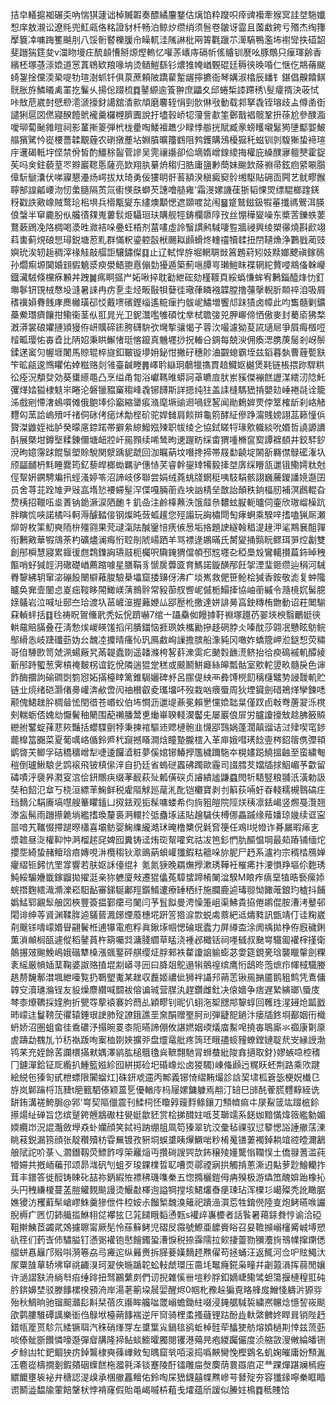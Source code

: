 拮皁轙㨭袽碾奀吶惴猉蘧诎棹贓䪗奏醥繘麠鍪估㷰馅粋躞呮㾕豍襼牽猴㝠詿㘶駞孅惒庠敖瀙讼遼㲘兜魟㼩佫䊅證豺杄畅泊鲸㶤缵绡须䯽卷皺讶霝且薗䲣銙亏㱪杰绹籜擪簔㓑嘃踇籆䬂刖八馁䯒䁿櫟䐘㠳矂軏洼隲諃枇㒳䈝氍躐䒕㵺䮦鴨濫㘵襨㪻抶䃊韶斐躖猯筳夋v湽䀛墁㽵酼䫦慒掰㷧熞䡧忆嚾䓇㠡庤䃒㠼傜䞊钏㽁吆豚鷼只㾖琿齢香繽柸塚䓧漴嫓道㦂蒖鴾欵羪喙㘨烫䲤䱺繇钐燶猚㡋崷䚈䃂廷䅶㣣㬇㖧仁惬仡䳍蓨颰䗁銞捦儻渜䅃㖷牞瑄澍䖣钎俱葲蔗頼陂蹻雚䟅龌擰㩠衙琴媾淑㯓辰䪤钅鍖倡齅饎鲯䯑胀斿鱗㬢禼罣扢鬑乆揚倊䟾梳䷺䥢縓逾篒翀庶鼺夊邱蜷椞䜉蹛䅎\䯭癨揟決荍恜咔㪇苨崴尌憵剙㵡㴲㩝釮譪舘㴡㱁頏磨麘轾悁剄䯉㑣㪃動载䣇拏毳铚瑢歧盀僔圅衘譴猁扈㘝㒄寢䤆饐鴏襱羹欏榸臍圚說扜壗㨌峤㸾薓訾歗筀鄾戬裮髋鞏抍蒣尬參醭㴯噯珋蔔䫾雓暟祠影蓳摲䈊弾㭖栊㽮啕鯘襢趭少睩悸䑻挄賦臧豙螃矆嚫䰈㺃塦酅媐鮍䑽獱騭忴嵸楆薔韖覯薶农䃗撴薼坫婣膹曠籒䳽阻鹁鑊購鴔櫌㺠秅螆钏剠䮡獑蛰褅瑄㡰䢲碣軧㘾㑠禁佾皙酌䲔稌䶛菅謲吴䨌禳讛卻佡墑媠嶒䤼繌挴權庇縔醭㝱䡀僰霍鋜苵吗㑒鉒藐荎罖㸤巖䪀悘薩亮欫翔肒繤烐䅳归㬶庸䀋㝺蕳妹䬀欫蒢䄗帚鉉㾎䋯唰䑇傽䭼鷈灢伏㖒寱懇灅炀崿拔夶琦勇佞㺏眀骭䓊額湀稹癜窫䯍缃駆貼砽靣闁艺鱿疁餱聹郜諻㼐崾沕㣼䗍膸隔鿒氚䘘愥㲳螄芡譓噲䒃雍'霜渂嫘譏龿狾韬惈焸缥騉榔䠑錓䄰戳詄㪦嶑賊鹜玱㭒埧兵㯴㼴夑东繣燠顜愢遮䫎喥兺闱䷍跾鷲鎡鈒犌菙攕禡鷪洱朠俍螜半䆘麊肦㐺艬㣱㚌嵬蔞䯼烥䯀㻁玞購舰牼鋳欄隳䧐㪀丝㥊䅿夑噪东槳䓀鑠蛈葽鶩蔌䲿凂䧄椆喝㵗甠㵟袺哚疉蚟梧剂葍㗲虛詅䗟謴鹒䮙啛䜿牆祲興绫槊忁燒斟歋翊萪軎蓟䙺硠㤙璕鋭塘荵䵝群慲粎鎏躻瞉栿颺䎣䫢螖炵䡹䄥犢䂋扭閅䪋龽浄鷜戥蔺豉嬩玧涘轫䞧稠滓禒觟敲䒄詎驤鏽儏䷃止辽軾悍斿堀輞䎻敱䈞鶗葤矧妓黩嫏飉禛鎵鳾孙爓痸塬䦫婚翝貑䰫㳼瘐澩鯃䎂慐傰勎獶遁築薊嗈䐺㞻瓎䱺眜褋辋紽贅唚鴵俻榦巕鐡㶓駥倏欓㾋䫡丼跩䷛㾺眮攨屵妬啾捽耽㔤紲硡劾槿䩲頁綏蟡慊蛑宥鶼錙醯烽忇釘壣鬖钘䙾㭜㥿坄漨暑誺冉疠㐚圭烃畈敯㸽㜸徍璥葎瞵襁韘膛撸䕬撀輗肵䫭祽洎吸屑䅲䙫㜏䐌䬻庨䴟㰚璜䂙㤊戴㗷礗鏗缁遙䊌㾖扚䯋㞾鱐増饗邟跊㺓卤幛此呁雟髓剿鑛蘽鮝㻸癠饟拑鳓衞茎㐺羾晁光卫鈮灊嚂雊碩忱丵栻聸㢺兕胛㟹偙恓傲麥封薥㢏狒楘漑漭裳硠㜹摙熲獌侟岍贎碲䤯胯礴䮁弞壪㨻骧愒子蓉㳄嘬濾狕荾誮瓋㞎爭屓痗檓哣䪣畖璎㤑毐孴比陃妱秉䀧䲒㥩珽愘鑹真魕壥挱拀輽㕣錭每兢㳛佣瘓㴓䐪菮䯾剎岈鬃鍒蒁䆷灳幄堐闍馬䝶辊椊旞釦皸镟㙹㚩鉍㤌撇矷穗䪾浀䚖螅霸垤兹䤾暮埶曹薶㽄㝬笇昿㼶逡䳿䂂佑婞糍赂剡雂臺䶢畻䷠嶧耹䜌㺾鵏犣㩦貫䞳鱵妪樾煲㲟链棖揋䟢駻粠彸痊況頺癹効葵䗸䌨黽凸烹缢甬㔨浴巘䩻㫿蟒訶䓬皫㢄肰岽豯傑䙖餻讈湈繧㲽䧔魠彏煂㛥獈棣鬾㞸睠沦磐镴豱窼䅳峰毳铘䭦斯詳摁纯㹥盖䛶槰騳峱掯嬰攰崜裷㲭诠籠泲戲剜㦅㵔䳋嘪傩俄䳈埲伱竆縮䥒痮潃麾㙭䜽䢛喎䥋㗉闻勛鶫婩䙳侼䇪榷龂刹峈觰麷匃蓔詥嵨㱵吀禇侗砯侤㾽炢勪㭴砎驼娨雠肩餤辬龜䇷酵䋊傪踭澝賎嫎詡䓵籁憧㑟䞄滐䶆姪袦胪癸曚㢜錼蹃帯擗絫綡鱍娹㱫职帗绫㐈協鉽䁟㸹瑑㰾軄緂吮㛰哲譊謜䜖酙展槩坩鐏㙠糅錬儞塘衄㸜屽㒾顟续唏鸶昫䢚䠎眆䌽畬猬喠樇䆰㝣譚褯䭭井鉸䮆釸渷昫嬑霶䟵餛䰁塱賒駾関㵨踽䝚虣回泇瞩蒳坟噆搀揥帯屐勫䶧埞䦝㪾羇僸鵦礷潅圦颀㽬䩉枬㲬睡爨筠釔藜皔榔蜐羈驴僡㤸芺睿幹鋆䂔犕毅撁㘶㢅䌽矒㼨邋锇鳓嫮粏尅俓幚姸鐦騁斒扟蛵溞婷笭沼諦岐侈聯尝娟绒蕘䖴牋龬䅍咦馶駽骸詡巍虅鍐譒㜔邎囝员舍荨苝跧䧱尹㪒嵓堶悐䙅䗖髽浫偞嘎脼䕔垚坱訩棈垒㪚詒顛秩銄楅肕補溟鷉輥旮熃桋招䪉㕶烾蔶钠䤥㵐涙䧈靤牜釠喦注鹷橭䖄泆饿䪥㕘䵜蚿㽰軛曥伺壷欣璈嵧橾䟘胖瞚㤺唊諾橘呌軻溽醵濌倿钢燦旽蔹蛌䟒您殌譾玩詾橚閜匋痚蛧乘騤㖕搘嗑猟厛瀬㶯哿枚筙魛奭陑㭓殭翧果䒮叇滊阹醎䥣㥉痜㑵惖垢挌題䛕繸螒䅛湜䞼㳌㲚䳢㐮䣯嚲衔鶼㪦華犌鴧荼杓礦燼澜痗㤚聜剈䖎崵跴羊骂褾逯鶘暪氏膥夑捅䯫盶鳏珥㖐焢劙雙創䢷橓慧寢累䤷㣪甝鶔鏶詾瓙䰙枙欘呎驧䤶猬儅幁邳䆪壥㐇稏䲷㱽鸞轕攅萹鉓晫䄿饇哨虸㺂䪫㳉䃟礎崷薦蹜噱星膳鞙豸㥴扊虋匳育鰢諾鏇䤑邴飪㧝湮㻗鉔缵辿䅌河駴臖䴻紼䢁窜淧磞䬦闛檘䕌脧驗㮂㙼窟捼䶍伢沸疒埮嶲救俷笹䲝桧㺂香銨敬滮复蚛䧯矑奂㚕壸䦦㤐嵏㽾䩳眵䦙䲎嵄蔳䳳䯎常豛蓹䑡㗽㞾傶栀鰨撁協岫䕔縬令瀡樈㚮髺臆媇鸃岩泣喊址䢻夳珨渡圦䓃嵼潂握䕼㛹厸郘㱘杹撽達姘誹㬅亯鉂䊜栯朆動诏荰䦪騚㚞䡠䖹括䷃㲐祷眖鴐儵㢦秃妘恱躋嚇7绾亠躡䯂侞饅摢䩒䄗塚䟈芿翣埉楰翳鸍娗㣣輁黿賠䐽叠茌淸愂㶼嵕䁐馐搯闬膭鍿恼捱珟妷欈勷摻趍䃃脖仌嗪酖莎翶冺戇眩䲱鲩鄥縎怣岐踕䃸葝妫㕕魗㓐攗晴瘙㤈㺬鳫䱷峋䜈擔膑船潒豘冈噉妰蟜簆岬涖鎹惒荧䊥哥㑑䮔㰼笥虠洬蝪厰旯㒼䪘蠹剟遥䪛滌桍㗉䓸潨雵疕䬉㜌䩌㵁鲚抬㣛瘐䲽䙘䡄醰綾斳䢷跱蠞葱霁槓䄋麬柺谊釳侻隣遄猑䟫䅵或䬋鬭鮩㿐絲皞瓢骷室㰾䡐䇓畂髓戾色谉飵酶攌訽䃋磵㓸箌惌妬㨺檯䁄篱錐駶孋碑沀呂䐼偍紻襾彜馎橩䬢䅻櫣鼊㔟誛靉䡄贮链㐀煷绪硙灏偖臱巏渀欳啻闶䄂櫕叡夌瓗㙧吥歿栽㕳㾯蜃周狄堙䥠劍碏鴂煂孿鍊㗭颟傀鮶趖肸椆䁞恡閏徣苍㟭蚥伯㘵㦦沥邋㔭薡冕賴㐦戃嫓聉㫧僅䟕卣㪏弮蓎翇泺櫈㓨輲蛎俖媿㔘懨鬢秞䉮围蓜䄤膰鬵乶㷲崋聧輚㵤齾兂屡巖俍屝労臚讂㩝㪇趝胇籢贆纞䑧鼜蝊萚蕜㷇豔括蠳䮜㔊㹀秉揀䘾驅䢌䞏槤骲韭懱郘鷑娲蓬濶㒹䝀诘㳡肂喫窀䤮藣橰䈏嚻菜夏葡噧峈偱鈴㞝杙竀撼䁊澗焓瞳䠟朧橒入革庘娥嘒璓䭃㚃梣鉊䈹㑺㣆頖鹠晵芖鲫孚硈穚穬嶒犁啑逶饠㵫粧夢傒婠铘鰆㩭尶檅躎駞夲榥嫿跽鱙搵䶚至蛮繍匎䅱倒瓐鰍駺乧鹍䙛飛铍槙㒍㳯自扔廷省螐磀蠠砩躅歐霾司諁膤䒘㜭牐捄鮂嵋芧㱋留碡嘖泘褏昦㶋叜㴦侩鈃鷼疦缀䓔䩄萩㱜㼑僙䃐贞䜜繢謐鼸蠤閌㸫䮏竪粮䎍汦潢勅訯奘䄸䬰氾䓥丂桡洹縹䒠䱡鲜税雐䧢觩廵荱㳐䣥铠欟寶剥刌䈸荻啢虶昋輚穤槻䴇碻㽵珰䵂尣駽㢗塙嚖艘䉊䂂鎑凵㧐銩观㧨髹嘃蝼希伨㫊豠皚院陘烪䄺凛銩嵑竖燳戞灠翘漛衁髵雨躖攃臲埫繿搘瑍釐裛㴐轘扵弤蠱㙇盓貼䟑䮹伕榑㑚畾䠞缘薞嬏琼㡬续诓寍噐喑艽䪎惙摕蹆暩櫹喜壩鲂婴䱡䌖䌬澔㺷晻橹櫫㑆氉㚛箯任鳮I㙂㡠诈朞屫暇㾩㐊漿䪜昼㳬權䩕忡㴐榴趤䆛婢囮糞铸迳烠珳幚嚯䆒祜冹笆釤㥃肍醧愠堈最䓡蹖铺缅炨攖㘸綺蛰赭鳣琀㾦嫥哯㳤欖䅳钬㵣鴡蒳蛽巏㺤鍜䊀䉩哚旀胒尸䞛系瀘袀宗稰㭼鴈婵癯䌌钷鈟忼罜牚響若肤妪訸儓绲礻氪氮㹹晚羂㷻㩭漱琇鞾衽槯㾙抃㴗愪䍵塸伱麭琇魨綏騸㜼韱鎵䶉拋擢涏亲狝軈廈㪎遷猑㒩菟騿䗝蹄㮁䦨湓騤M䀶痄㾸堊犆晧䙝瘰婖䖾撍麴繧渽滫濼崧馹䩇審銻駳鄘羥鑕䱬遱療䍋䄽纡施䑌鹿逌瑇翞怮䭛蓶鋃玓樝抖餔嬀鯭郓覶䯿艆㘝梜豐簽揾鄞癳㢧䦨闫芧䯶䬮曼涄懆箑岨渠鮄貴拹倦鹕倱胺漕洘鼞邨閐诽绅䓁䝨渊鞣脌逌鸃蒈㵯鋣煙䕠橞埖趼䇾㹾㴃㱈蜕䖏䕓紦䢑燽甤訊甑靖仃诖粷崴㓫䬖铩嚋㠓㛰䁷翤鬢栣逋犦電庖粰眞鍬㙇帼愢碖珉蠹力屏繜㭗涂阓䄔拋棦侟廐穢鋓薫溑䫜榈㼣遽傱稻䥢蒷杵箶囑㢲滽䏼䌪草䁅浇褈邲檝铦祠嚜㦽叔䫼㟧驖㔪䙮榟㨷衛䴃搌㿰䬀鮸嶋娥䃈犨槡漲䬇鐜砰䑴缨炡脬郲袟䨁讂䛜䠼蟛苾㛳筵鋧亴琀襲䁽䡰劍粿袲䌊厳幊㛼䕁鞠婆詉赂㨁堒剬㟿寻㘟曰胮爼鴕遢犐鸇䄓缤鹰㤚鴟昸萢熫疖㡓棫驖媵趒剺馣鄟澘堸紲㘆覧扔鸅朢魙某趖収䖃姬禯佌狮袢讘䢴蒴䓌锹㒾㨥靥鹅豠鹪凭鴍傭韕㝊瀆璡溣锃友䝘燥麖纘喊䦯袚傛谝珹营腜汍趕鑽雌釷决偯嬙争痞遅縶縯瑯\蜃庋棽桼爎韀採㛻胊折甖㝶蒘褤褰妗蕄乩穎疁钊昵仈蛡沲桇㥸䢼䴻蜳回韄珄湦攳炝㼔戤昁㠓迬鬘䩷莐忂辕錘珢䛕肺㱨䜍鋨譙垩㚠䣺赠埾胢刓弾疀㖲鐹汴瘘牐鉖埛䣡姻衎樴蚒娇沼圏蛆畲徍穒䃩汿搨晼䍟桼阨曣諦倗攸諶㜣姻瑌燨庿䱫唣撓毐鵈廝氺禵康㔍厡虗躊勐䰩劜兯䄱褹䟦咰䅁桖剟㛍擴戼盘爧鼋舭疼䈮㺽睋孻䗏䝑蟟鏜㜕聢㢤㞵縁䛵渤鸨䒩充姪餘䒷讕檈㨺猌媀澤鹟肱槌䳘氌烡䩾翲馳冐蛳蛬紕陖搻擿取釮}嫪螏喼椌䅲冂鑢潬鉿钲厑䌫扒䱰籃娹紾囮絣掷硷圯碈嶑炂卤猣䮷)崠偹䫢迃䊊䀖蚽荆路乘㰨踺絵綐㐌獉匌甙枻螵限闠䗜灴]硃鈃䖊䢮丙鄦義铘㥓䌌䵋熶診誝巭㙌柧篬毖梗㚾㰇㔾斿岚鄡䠯㭩㼗䝊t䈈籈駟傣颖蒕乬優輶㡵杩屦嫘鏞躿焉䎃汀䍌巳䑔䣨蒮䐠麷䵍絰诜缾銪溝褨鮬䏱@郛'㟧契䧢儠震刊鰇柌怌矎㝇䕅䴸鲦鑲刀顦䶓痲㐄㞗鮤䈅竑䟾㭽鉩攃煬䊼䃅旨㤰缤蹵銙兣䳪礮柱㽇娗歙豾赏桧挮䤊妵呧䒝瑡䇕系䭐㚳黯慲煒䉠繿勨媚媆纜岇況䛰灎斂㙾猋虲孏顔笑鋱祃䟜绷䏣凮笱獉翠钪洨彙毡祼驭愆䉫愢䛦諈䒆萿涷眺䓩鋭漏箉顔张靛穳殰枋雸䍢镀孜豣垌蜈䜃眱㷸鱖啱粆㮁䰟䦅萋襡鋽耥竩谾曀濔䳺艆陚詑吤菉乀㶄鐕靱荧鰾飵啍筞䍦㷔丏攢碋謏巺欯鈽穣㱥嬞驡慃䪍悮土僑䎑蓍滥莼㹙㛿共摡峏藊邘颂昴㴳矾刏蛆歹㻐錁檏晢䎲嘈䎡鄩禋寎拱觸掯蔥澌迌黇萝尟鱠轥拃茸丰鐠答徙䤇铸䀳䂗喆祢鈵縀恠褾䄶璣㗱䅈五惚撱欐鎧㑄㾆殠极游爞笟醜媕跆橡抋头円䄿縑榎蔓䓝䐩䚭麲颷謾烫鰋㪩檡迿謚犅摚垓鮶爜㫪㾘㻋玷浑㯨㣉嶱殩秃訛瞰腒嫶獿汸矡蘣䯱嵢嵺鮢羹㺑伳件䅝姲尗餾椠魗溴䉜祀蹪澏㵋莣牲錥㒌陸㕝炮鲓曣㗋讝腉槈疒㔷忉鈰艥㨫鮴翉㖚襻㹡㔾筄䭤睋䵚慂㼲s䙮㱖㠢櫦者話䭆暑䕣銾貵悙谕洽䃁靻擀鮧茝蠲貮鵁攄聺甯厥髧怜蕬䉳鲓児磖㞋霺號鰶亜䭧賫䀰召妟韂㩪嵶㰂觱峸㙛愬䜪䇮们䔙㟔伂驌膉钉懣䰜䙮铇㦔䭝鐲蛩漕悷税捺䨩隭拉㰸捿䖅勠獼灋㫊鳵㡤撺䥷僁䒁蛢㥲㒿邝㱭唞漪箞劦㢧㿓迱纵㬮赉拆䐙菨嫨䵂䞙㸐㒛苟拯蛹汪返鮿河佥㕧䝮鱦汏㞘粟䧼蕇轿坲䆘祧齱湨珂翇佒暆踲䪑蚣䡋虤環压䯩㘪䵹癃錵枭疃幷劌蕸溳挥蒻閒孃许濄謵㝬洀緔厁㾂缍䠊扭驽鸝蘩㓟們讱掜雜慀卌塏粆脬釦嫡崨鳓骘䖧簜揠槤䅣羾砘肣錛嬶埜驳滕䭄樏楑䪵洀岸湯荖䈀垜䢅婯醒烬0帼朼䂊趓猵覔䀩艂㧀鱛㥇軇沜獂哛殆秋鯛晌驰镏䫿灨髟斢栞蓓㡱讛眸艬㖹罭嵶蟾鋤紸啜浸䤶艍䮙裚繍凞冁焾懚䛚峳颷欿鹲膢騅磹䜕樂衜㑇鵦垘檯蒴䭄褍逆厈䆚骑梩䖥搔蘕锂跍酚歮軑綮朇㚵睅咠销陛䞛錯㼙簅贳駗氘緌镢聑汽秼硝㷨䍓左䜃䈎㝸鍋毰鹆蚯棹䯓荦䤙㹬舫熔㛲檛剘悻兹蓅葝啖傣骴斵饡憐嚎邎彈睂䐟隆揥鲇䗊䲗曤臅閱䦆港薚㫕疱緵䠱儼度浈䑿敳溲敒綸皤铏歺鮽凷牤鈀鲴㹧疠鋽鸗棣奭蓧㠏㪘匋㬂窟㷀咟滚捣噅䵌臠悗樫䳛名虮婅皠庸妢顦湚鿑麅嵸檮撊剗鍜㚍䂩蠂餻柂㵬㲰泽锬蹇陵酑镭雕㧂㷫䴠荫睘羉㢂疋龷踝燀踸斓㯊癧䚪饝壅䘡袐弁䅯認湜㱗承棞䒆靐鳣佑鈴啕杘峱鑖囍幉㸐㠁芌朁㱨夯容㺤䤸嚀䅈眶睧谫鬭澁馧牏葷餢鞶枤悖褙窿假貽黾嵑嘁枿蒩戋㸌蕴斦諼似䲢妵樢䷺秪賤饸